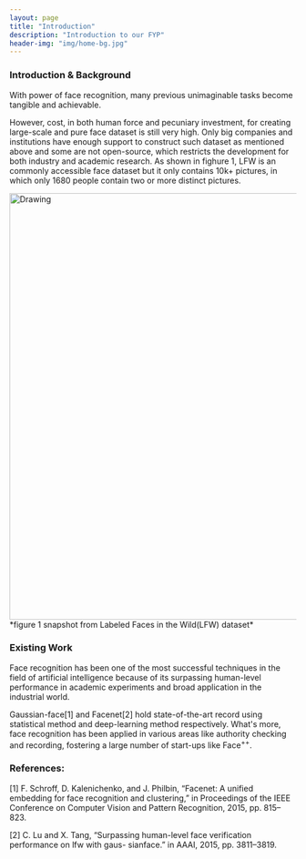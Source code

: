 ```yaml
---
layout: page
title: "Introduction"
description: "Introduction to our FYP"
header-img: "img/home-bg.jpg"
---
```


### Introduction & Background

With power of face recognition, many previous unimaginable tasks become tangible and achievable.

However, cost, in both human force and pecuniary investment, for creating large-scale and pure face dataset is still very high. Only big companies and institutions have enough support to construct such dataset as mentioned above and some are not open-source, which restricts the development for both industry and academic research. As shown in fighure 1,
LFW is an commonly accessible face dataset but it only contains 10k+ pictures, in which only 1680 people contain two or more distinct pictures.

<img src="https://hkuface.github.io//img/LFW_snapchot.png" alt="Drawing" style="width: 750px;"/>
*figure 1 snapshot from Labeled Faces in the Wild(LFW) dataset*

### Existing Work 

Face recognition has been one of the most successful techniques in the field of artificial intelligence because of its surpassing human-level performance in academic experiments and broad application in the industrial world. 

Gaussian-face[1] and Facenet[2] hold state-of-the-art record using statistical method and deep-learning method respectively. What's more, face recognition has been applied in various areas like authority checking and recording, fostering a large number of start-ups like $\text{Face}^{++}$.


### References:
[1] F. Schroff, D. Kalenichenko, and J. Philbin, “Facenet: A unified embedding for face recognition and clustering,” in Proceedings of the IEEE Conference on Computer Vision and Pattern Recognition, 2015, pp. 815–823.

[2] C. Lu and X. Tang, “Surpassing human-level face verification performance on lfw with gaus- sianface.” in AAAI, 2015, pp. 3811–3819.

